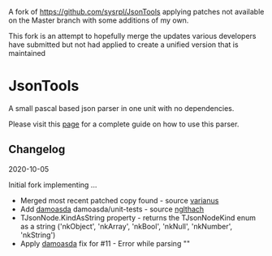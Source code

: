 A fork of https://github.com/sysrpl/JsonTools applying patches not available on the Master branch with some additions of my own.

This fork is an attempt to hopefully merge the updates various developers have submitted but not had applied to create a unified version that is maintained

# JsonTools

A small pascal based json parser in one unit with no dependencies.

Please visit this [page](https://www.getlazarus.org/json/) for a complete guide on how to use this parser.

## Changelog

2020-10-05

Initial fork implementing ...

- Merged most recent patched copy found - source [varianus](https://github.com/varianus/JsonTools)
- Add [damoasda](https://github.com/damoasda) damoasda/unit-tests - source [nglthach](https://github.com/nglthach/JsonTools)
- TJsonNode.KindAsString property - returns the TJsonNodeKind enum as a string ('nkObject', 'nkArray', 'nkBool', 'nkNull', 'nkNumber', 'nkString')
- Apply [damoasda](https://github.com/damoasda) fix for #11 - Error while parsing \"\"





